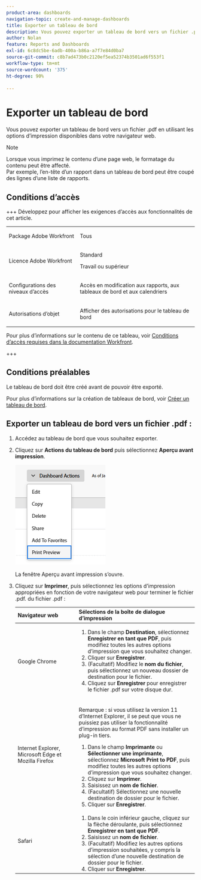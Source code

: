 ```yaml
---
product-area: dashboards
navigation-topic: create-and-manage-dashboards
title: Exporter un tableau de bord
description: Vous pouvez exporter un tableau de bord vers un fichier .pdf en utilisant les options d’impression disponibles dans votre navigateur web.
author: Nolan
feature: Reports and Dashboards
exl-id: 6c8dc5be-6adb-400a-b86a-a7f7e84d0ba7
source-git-commit: c8b7ad473b0c2120ef5ea52374b3501ad6f553f1
workflow-type: tm+mt
source-wordcount: '375'
ht-degree: 90%

---
```


# Exporter un tableau de bord

<!-- Audited: 1/2025 -->

Vous pouvez exporter un tableau de bord vers un fichier .pdf en utilisant les options d’impression disponibles dans votre navigateur web.

>[!NOTE]
>
>Lorsque vous imprimez le contenu d’une page web, le formatage du contenu peut être affecté.\
>Par exemple, l’en-tête d’un rapport dans un tableau de bord peut être coupé des lignes d’une liste de rapports.

## Conditions d’accès

+++ Développez pour afficher les exigences d’accès aux fonctionnalités de cet article. 

<table style="table-layout:auto"> 
 <col> 
 <col> 
 <tbody> 
  <tr> 
   <td role="rowheader">Package Adobe Workfront</td> 
   <td> <p>Tous</p> </td> 
  </tr> 
  <tr> 
   <td role="rowheader">Licence Adobe Workfront</td> 
   <td> 
      <p>Standard</p>
      <p>Travail ou supérieur</p>
   </td> 
  </tr> 
  <tr> 
   <td role="rowheader">Configurations des niveaux d’accès</td> 
   <td> <p>Accès en modification aux rapports, aux tableaux de bord et aux calendriers</p></td> 
  </tr>  
  <tr> 
   <td role="rowheader">Autorisations d’objet</td> 
   <td> <p>Afficher des autorisations pour le tableau de bord</p> </td> 
  </tr> 
 </tbody> 
</table>

Pour plus d’informations sur le contenu de ce tableau, voir [Conditions d’accès requises dans la documentation Workfront](/help/quicksilver/administration-and-setup/add-users/access-levels-and-object-permissions/access-level-requirements-in-documentation.md).

+++

## Conditions préalables

Le tableau de bord doit être créé avant de pouvoir être exporté.

Pour plus d’informations sur la création de tableaux de bord, voir [Créer un tableau de bord](../../../reports-and-dashboards/dashboards/creating-and-managing-dashboards/create-dashboard.md).

## Exporter un tableau de bord vers un fichier .pdf :

1. Accédez au tableau de bord que vous souhaitez exporter.
1. Cliquez sur **Actions du tableau de bord** puis sélectionnez **Aperçu avant impression**.

   ![Aperçu avant impression du tableau de bord](assets/dashboard-actions-print-350x254.png)

   La fenêtre Aperçu avant impression s’ouvre.

1. Cliquez sur **Imprimer**, puis sélectionnez les options d’impression appropriées en fonction de votre navigateur web pour terminer le fichier .pdf. du fichier .pdf :

   <table style="table-layout:auto"> 
    <col> 
    <col> 
    <thead> 
     <tr> 
      <th>Navigateur web</th> 
      <th>Sélections de la boîte de dialogue d’impression</th> 
     </tr> 
    </thead> 
    <tbody> 
     <tr> 
      <td>Google Chrome</td> 
      <td> 
       <ol> 
        <li value="1">Dans le champ <strong>Destination</strong>, sélectionnez <strong>Enregistrer en tant que PDF</strong>, puis modifiez toutes les autres options d’impression que vous souhaitez changer.</li> 
        <li value="2">Cliquer sur <strong>Enregistrer</strong>.</li> 
        <li value="3">(Facultatif) Modifiez le <strong>nom du fichier</strong>, puis sélectionnez un nouveau dossier de destination pour le fichier.</li> 
        <li value="4">Cliquez sur <strong>Enregistrer</strong> pour enregistrer le fichier .pdf sur votre disque dur.<br><br></li> 
       </ol> </td> 
     </tr> 
     <tr> 
      <td>Internet Explorer, Microsoft Edge et Mozilla Firefox</td> 
      <td> <p>Remarque : si vous utilisez la version 11 d’Internet Explorer, il se peut que vous ne puissiez pas utiliser la fonctionnalité d’impression au format PDF sans installer un plug-in tiers.</p> 
       <ol> 
        <li value="1">Dans le champ <strong>Imprimante</strong> ou <strong>Sélectionner une imprimante</strong>, sélectionnez <strong>Microsoft Print to PDF</strong>, puis modifiez toutes les autres options d’impression que vous souhaitez changer.</li> 
        <li value="2">Cliquez sur <strong>Imprimer</strong>.</li> 
        <li value="3">Saisissez un <strong>nom de fichier</strong>.</li> 
        <li value="4">(Facultatif) Sélectionnez une nouvelle destination de dossier pour le fichier.</li> 
        <li value="5">Cliquer sur <strong>Enregistrer</strong>.</li> 
       </ol> </td> 
     </tr> 
     <tr> 
      <td>Safari</td> 
      <td> 
       <ol> 
        <li value="1">Dans le coin inférieur gauche, cliquez sur la flèche déroulante, puis sélectionnez <strong>Enregistrer en tant que PDF</strong>.</li> 
        <li value="2">Saisissez un <strong>nom de fichier</strong>.</li> 
        <li value="3">(Facultatif) Modifiez les autres options d’impression souhaitées, y compris la sélection d’une nouvelle destination de dossier pour le fichier.</li> 
        <li value="4">Cliquer sur <strong>Enregistrer</strong>.</li> 
       </ol> </td> 
     </tr> 
    </tbody> 
   </table>
